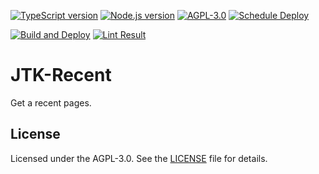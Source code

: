 [![TypeScript version][ts-badge]][typescript-4-2]
[![Node.js version][nodejs-badge]][nodejs]
[![AGPL-3.0][license-badge]][license]
[![Schedule Deploy][gha-cron-badge]][gha-cron-ci]

[![Build and Deploy][gha-push-badge]][gha-push-ci]
[![Lint Result][gha-lint-badge]][gha-lint-ci]

# JTK-Recent

Get a recent pages.

## License

Licensed under the AGPL-3.0. See the [LICENSE](https://github.com/MPThLee/JTK-Recent/blob/master/LICENSE) file for details.

[typescript-4-2]: https://www.typescriptlang.org/docs/handbook/release-notes/typescript-4-2.html
[ts-badge]: https://img.shields.io/badge/TypeScript-4.2-blue.svg
[nodejs-badge]: https://img.shields.io/badge/Node.js->=%2016.1-blue.svg
[nodejs]: https://nodejs.org/dist/latest-v16.x/docs/api/
[gha-cron-badge]: https://github.com/MPThLee/JTK-Recent/actions/workflows/cron.yml/badge.svg
[gha-cron-ci]: https://github.com/MPThLee/JTK-Recent/actions/workflows/cron.yml
[gha-push-badge]: https://github.com/MPThLee/JTK-Recent/actions/workflows/push.yml/badge.svg
[gha-push-ci]: https://github.com/MPThLee/JTK-Recent/actions/workflows/push.yml
[gha-lint-badge]: https://github.com/MPThLee/JTK-Recent/actions/workflows/lint.yml/badge.svg
[gha-lint-ci]: https://github.com/MPThLee/JTK-Recent/actions/workflows/lint.yml
[license-badge]: https://img.shields.io/badge/license-AGPL--3.0-blue.svg
[license]: https://github.com/MPThLee/JTK-Recent/blob/master/LICENSE
